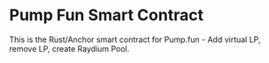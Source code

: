 # Pump Fun Smart Contract
This is the Rust/Anchor smart contract for Pump.fun - Add virtual LP, remove LP, create Raydium Pool.



